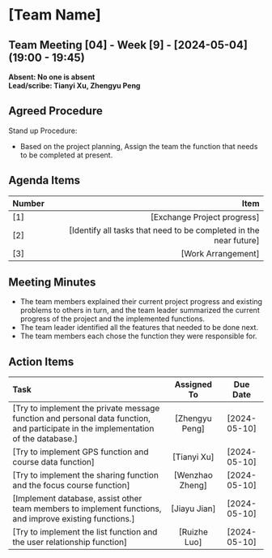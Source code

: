 # [Team Name]

## Team Meeting [04] - Week [9] - [2024-05-04] (19:00 - 19:45)
**Absent: No one is absent**
<br>
**Lead/scribe: Tianyi Xu, Zhengyu Peng**

## Agreed Procedure
Stand up Procedure: 
- Based on the project planning, Assign the team the function that needs to be completed at present.


## Agenda Items
| Number                |                                   Item |
|:----------------------|---------------------------------------:|
| [1]                   |    [Exchange Project progress] |
| [2]                   |             [Identify all tasks that need to be completed in the near future] |
| [3]                   |           [Work Arrangement] |

## Meeting Minutes
- The team members explained their current project progress and existing problems to others in turn, and the team leader summarized the current progress of the project and the implemented functions.
- The team leader identified all the features that needed to be done next.
- The team members each chose the function they were responsible for.


## Action Items
| Task                                                                              |   Assigned To   |   Due Date   |
|:----------------------------------------------------------------------------------|:---------------:|:------------:|
| [Try to implement the private message function and personal data function, and participate in the implementation of the database.] | [Zhengyu Peng]        | [2024-05-10] |
| [Try to implement GPS function and course data function]   | [Tianyi Xu] | [2024-05-10] |
| [Try to implement the sharing function and the focus course function] | [Wenzhao Zheng]        | [2024-05-10] |
| [Implement database, assist other team members to implement functions, and improve existing functions.] | [Jiayu Jian] | [2024-05-10] |
| [Try to implement the list function and the user relationship function] | [Ruizhe Luo]        | [2024-05-10] |





